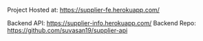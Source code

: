 Project Hosted at: https://supplier-fe.herokuapp.com/

Backend API: https://supplier-info.herokuapp.com/
Backend Repo: https://github.com/suvasan19/supplier-api
